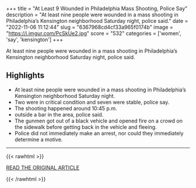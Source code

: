 +++
title = "At Least 9 Wounded in Philadelphia Mass Shooting, Police Say"
description = "At least nine people were wounded in a mass shooting in Philadelphia’s Kensington neighborhood Saturday night, police said."
date = "2022-11-06 11:12:44"
slug = "6367968cd4cf33a965f0174b"
image = "https://i.imgur.com/PcSkUe2.jpg"
score = "532"
categories = ['women', 'say', 'kensington']
+++

At least nine people were wounded in a mass shooting in Philadelphia’s Kensington neighborhood Saturday night, police said.

## Highlights

- At least nine people were wounded in a mass shooting in Philadelphia’s Kensington neighborhood Saturday night.
- Two were in critical condition and seven were stable, police say.
- The shooting happened around 10:45 p.m.
- outside a bar in the area, police said.
- The gunmen got out of a black vehicle and opened fire on a crowd on the sidewalk before getting back in the vehicle and fleeing.
- Police did not immediately make an arrest, nor could they immediately determine a motive.

---

{{< rawhtml >}}
  <p class="article-category">
    <a target="_blank" href="https://www.nbcphiladelphia.com/news/local/at-least-9-wounded-in-philadelphia-mass-shooting-police-say/3414388/">READ THE ORIGINAL ARTICLE</a>
  </p>
{{< /rawhtml >}}
